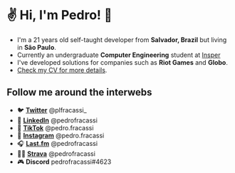 # ✌ Hi, I'm Pedro! 🤘

- I'm a 21 years old self-taught developer from **Salvador, Brazil** but living in **São Paulo**.
- Currently an undergraduate **Computer Engineering** student at [Insper](https://insper.edu.br)
- I've developed solutions for companies such as **Riot Games** and **Globo**.
- [Check my CV for more details](https://cv.pedrofracassi.dev/).

## Follow me around the interwebs

- 🐦 **[Twitter](http://twitter.com/plfracassi_)** @plfracassi_
- 💼 **[LinkedIn](https://www.linkedin.com/in/pedrofracassi/)** @pedrofracassi
- 🎵 **[TikTok](https://www.tiktok.com/@pedro.fracassi)** @pedro.fracassi
- 📸 **[Instagram](http://instagram.com/pedro.fracassi)** @pedro.fracassi
- 🎧 **[Last.fm](https://www.last.fm/user/pedrofracassi)** @pedrofracassi
- 🚴‍♂️ **[Strava](https://www.strava.com/athletes/pedrofracassi)** @pedrofracassi 
- 🎮 **Discord** pedrofracassi#4623
